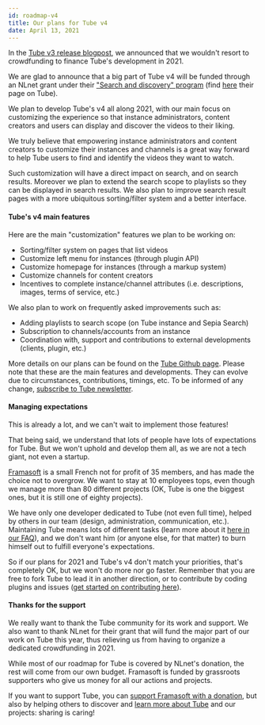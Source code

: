 ```yaml
---
id: roadmap-v4
title: Our plans for Tube v4
date: April 13, 2021
---
```


<p>
  In the <a href="https://framablog.org/2021/01/07/tube-v3-its-a-live-a-liiiiive/" target="_blank">Tube v3
    release blogpost</a>, we announced that we wouldn't resort to crowdfunding to finance Tube's development in
  2021.
</p>

<p>
  We are glad to announce that a big part of Tube v4 will be funded through an NLnet grant under their <a
    href="https://nlnet.nl/discovery/" target="_blank">"Search and discovery" program</a> (find <a
    href="https://nlnet.nl/project/Tube/" target="_blank">here</a> their page on Tube).
</p>

<p>
  We plan to develop Tube's v4 all along 2021, with our main focus on customizing the experience so that instance
  administrators, content creators and users can display and discover the videos to their liking.
</p>

<p>
  We truly believe that empowering instance administrators and content creators to customize their instances and
  channels is a great way forward to help Tube users to find and identify the videos they want to watch.
</p>

<p>
  Such customization will have a direct impact on search, and on search results. Moreover we plan to extend the search
  scope to playlists so they can be displayed in search results. We also plan to improve search result pages with a more
  ubiquitous sorting/filter system and a better interface.
</p>

<h4>Tube's v4 main features</h4>

<p>
  Here are the main "customization" features we plan to be working on:
</p>

<ul>
  <li>Sorting/filter system on pages that list videos</li>
  <li>Customize left menu for instances (through plugin API)</li>
  <li>Customize homepage for instances (through a markup system)</li>
  <li>Customize channels for content creators</li>
  <li>Incentives to complete instance/channel attributes (i.e. descriptions, images, terms of service, etc.)
  </li>
</ul>

<p>We also plan to work on frequently asked improvements such as:</p>
<ul>
  <li>Adding playlists to search scope (on Tube instance and Sepia Search)</li>
  <li>Subscription to channels/accounts from an instance</li>
  <li>Coordination with, support and contributions to external developments (clients, plugin, etc.)</li>
</ul>

<p>
  More details on our plans can be found on the <a target="_blank" rel="noreferrer noopener"
    href="https://github.com/Chocobozzz/Tube/projects/6">Tube Github page</a>. Please note that these are the
  main features and developments. They can evolve due to circumstances, contributions, timings, etc. To be informed of
  any change, <a target="_blank" rel="noreferrer noopener"
    href="https://framalistes.org/sympa/subscribe/tube-newsletter">subscribe to Tube newsletter</a>.
</p>

<h4>Managing expectations</h4>

<p>
  This is already a lot, and we can't wait to implement those features!
</p>

<p>
  That being said, we understand that lots of people have lots of expectations for Tube. But we won't uphold and
  develop them all, as we are not a tech giant, not even a startup.
</p>

<p>
  <a target="_blank" rel="noreferrer noopener" href="https://framasoft.org/en">Framasoft</a> is a small French not for
  profit of 35 members, and has made the choice not to overgrow. We want to stay at 10 employees tops, even though we
  manage more than 80 different projects (OK, Tube is one the biggest ones, but it is still one of eighty projects).
</p>

<p>
  We have only one developer dedicated to Tube (not even full time), helped by others in our team (design,
  administration, communication, etc.). Maintaining Tube means lots of different tasks (learn more about it <a
    target="_blank" rel="noreferrer noopener" href="https://joinpeertube.org/faq#who-does-what-in-tube">here in our
    FAQ</a>), and we don't want him (or anyone else, for that matter) to burn himself out to fulfill everyone's
  expectations.
</p>

<p>
  So if our plans for 2021 and Tube's v4 don't match your priorities, that's completely OK, but we won't do more nor
  go faster. Remember that you are free to fork Tube to lead it in another direction, or to contribute by coding
  plugins and issues (<a target="_blank" rel="noreferrer noopener"
    href="https://tube.docs.dingshunyu.top/contribute-getting-started">get started on contributing here</a>).
</p>

<h4>Thanks for the support</h4>

<p>
  We really want to thank the Tube community for its work and support. We also want to thank NLnet for their grant
  that will fund the major part of our work on Tube this year, thus relieving us from having to organize a dedicated
  crowdfunding in 2021.
</p>

<p>
  While most of our roadmap for Tube is covered by NLnet's donation, the rest will come from our own budget.
  Framasoft is funded by grassroots supporters who give us money for all our actions and projects.
</p>

<p>
  If you want to support Tube, you can <a target="_blank" rel="noreferrer noopener"
    href="https://soutenir.framasoft.org/en">support Framasoft with a donation</a>, but also by helping others to
  discover and <a target="_blank" rel="noreferrer noopener" href="https://joinpeertube.org/">learn more about
    Tube</a> and our projects: sharing is caring!
</p>
